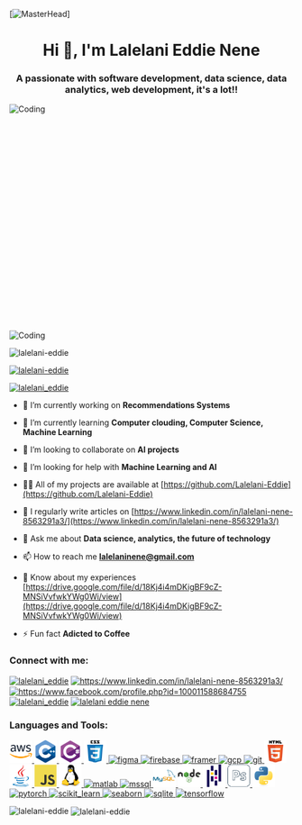 [![MasterHead](https://visme.co/blog/wp-content/uploads/Marvel-Cinematic-Universe-best-data-visualizations.gif)]
<h1 align="center">Hi 👋, I'm Lalelani Eddie Nene</h1>
<h3 align="center">A passionate with software development, data science, data analytics, web development, it's a lot!!</h3>
<img align="right" alt="Coding" width="550" height="400" src="https://media.licdn.com/dms/image/D4D12AQFOan67rg3q8Q/article-cover_image-shrink_720_1280/0/1693761336583?e=2147483647&v=beta&t=E7bkbArtUYog3r8P1SILuVpj4P2mpFvEoj2RWBMiaKU">
<img align="center" alt="Coding" width="400" src="https://assets-global.website-files.com/5c19100c2b50073e6ee69da1/60d35967a853a1b14851703b_All%20the%20data%20(1).gif">

<p align="left"> <img src="https://komarev.com/ghpvc/?username=lalelani-eddie&label=Profile%20views&color=0e75b6&style=flat" alt="lalelani-eddie" /> </p>

<p align="left"> <a href="https://github.com/ryo-ma/github-profile-trophy"><img src="https://github-profile-trophy.vercel.app/?username=lalelani-eddie" alt="lalelani-eddie" /></a> </p>

<p align="left"> <a href="https://twitter.com/lalelani_eddie" target="blank"><img src="https://img.shields.io/twitter/follow/lalelani_eddie?logo=twitter&style=for-the-badge" alt="lalelani_eddie" /></a> </p>

- 🔭 I’m currently working on **Recommendations Systems**

- 🌱 I’m currently learning **Computer clouding, Computer Science, Machine Learning**

- 👯 I’m looking to collaborate on **AI projects**

- 🤝 I’m looking for help with **Machine Learning and AI**

- 👨‍💻 All of my projects are available at [https://github.com/Lalelani-Eddie](https://github.com/Lalelani-Eddie)

- 📝 I regularly write articles on [https://www.linkedin.com/in/lalelani-nene-8563291a3/](https://www.linkedin.com/in/lalelani-nene-8563291a3/)

- 💬 Ask me about **Data science, analytics, the future of technology**

- 📫 How to reach me **lalelaninene@gmail.com**

- 📄 Know about my experiences [https://drive.google.com/file/d/18Kj4i4mDKigBF9cZ-MNSiVvfwkYWg0Wi/view](https://drive.google.com/file/d/18Kj4i4mDKigBF9cZ-MNSiVvfwkYWg0Wi/view)

- ⚡ Fun fact **Adicted to Coffee**

<h3 align="left">Connect with me:</h3>
<p align="left">
<a href="https://twitter.com/lalelani_eddie" target="blank"><img align="center" src="https://raw.githubusercontent.com/rahuldkjain/github-profile-readme-generator/master/src/images/icons/Social/twitter.svg" alt="lalelani_eddie" height="30" width="40" /></a>
<a href="https://linkedin.com/in/lalelani nene" target="blank"><img align="center" src="https://raw.githubusercontent.com/rahuldkjain/github-profile-readme-generator/master/src/images/icons/Social/linked-in-alt.svg" alt="https://www.linkedin.com/in/lalelani-nene-8563291a3/" height="30" width="40" /></a>
<a href="https://fb.com/lalelani eddie" target="blank"><img align="center" src="https://raw.githubusercontent.com/rahuldkjain/github-profile-readme-generator/master/src/images/icons/Social/facebook.svg" alt="https://www.facebook.com/profile.php?id=100011588684755" height="30" width="40" /></a>
<a href="https://instagram.com/lalelani_eddie" target="blank"><img align="center" src="https://raw.githubusercontent.com/rahuldkjain/github-profile-readme-generator/master/src/images/icons/Social/instagram.svg" alt="lalelani_eddie" height="30" width="40" /></a>
<a href="https://www.youtube.com/@Lalelani_Eddie_Nene/videos" target="blank"><img align="center" src="https://raw.githubusercontent.com/rahuldkjain/github-profile-readme-generator/master/src/images/icons/Social/youtube.svg" alt="lalelani eddie nene" height="30" width="40" /></a>
</p>

<h3 align="left">Languages and Tools:</h3>
<p align="left"> <a href="https://aws.amazon.com" target="_blank" rel="noreferrer"> <img src="https://raw.githubusercontent.com/devicons/devicon/master/icons/amazonwebservices/amazonwebservices-original-wordmark.svg" alt="aws" width="40" height="40"/> </a> <a href="https://www.w3schools.com/cpp/" target="_blank" rel="noreferrer"> <img src="https://raw.githubusercontent.com/devicons/devicon/master/icons/cplusplus/cplusplus-original.svg" alt="cplusplus" width="40" height="40"/> </a> <a href="https://www.w3schools.com/cs/" target="_blank" rel="noreferrer"> <img src="https://raw.githubusercontent.com/devicons/devicon/master/icons/csharp/csharp-original.svg" alt="csharp" width="40" height="40"/> </a> <a href="https://www.w3schools.com/css/" target="_blank" rel="noreferrer"> <img src="https://raw.githubusercontent.com/devicons/devicon/master/icons/css3/css3-original-wordmark.svg" alt="css3" width="40" height="40"/> </a> <a href="https://www.figma.com/" target="_blank" rel="noreferrer"> <img src="https://www.vectorlogo.zone/logos/figma/figma-icon.svg" alt="figma" width="40" height="40"/> </a> <a href="https://firebase.google.com/" target="_blank" rel="noreferrer"> <img src="https://www.vectorlogo.zone/logos/firebase/firebase-icon.svg" alt="firebase" width="40" height="40"/> </a> <a href="https://www.framer.com/" target="_blank" rel="noreferrer"> <img src="https://www.vectorlogo.zone/logos/framer/framer-icon.svg" alt="framer" width="40" height="40"/> </a> <a href="https://cloud.google.com" target="_blank" rel="noreferrer"> <img src="https://www.vectorlogo.zone/logos/google_cloud/google_cloud-icon.svg" alt="gcp" width="40" height="40"/> </a> <a href="https://git-scm.com/" target="_blank" rel="noreferrer"> <img src="https://www.vectorlogo.zone/logos/git-scm/git-scm-icon.svg" alt="git" width="40" height="40"/> </a> <a href="https://www.w3.org/html/" target="_blank" rel="noreferrer"> <img src="https://raw.githubusercontent.com/devicons/devicon/master/icons/html5/html5-original-wordmark.svg" alt="html5" width="40" height="40"/> </a> <a href="https://www.java.com" target="_blank" rel="noreferrer"> <img src="https://raw.githubusercontent.com/devicons/devicon/master/icons/java/java-original.svg" alt="java" width="40" height="40"/> </a> <a href="https://developer.mozilla.org/en-US/docs/Web/JavaScript" target="_blank" rel="noreferrer"> <img src="https://raw.githubusercontent.com/devicons/devicon/master/icons/javascript/javascript-original.svg" alt="javascript" width="40" height="40"/> </a> <a href="https://www.linux.org/" target="_blank" rel="noreferrer"> <img src="https://raw.githubusercontent.com/devicons/devicon/master/icons/linux/linux-original.svg" alt="linux" width="40" height="40"/> </a> <a href="https://www.mathworks.com/" target="_blank" rel="noreferrer"> <img src="https://upload.wikimedia.org/wikipedia/commons/2/21/Matlab_Logo.png" alt="matlab" width="40" height="40"/> </a> <a href="https://www.microsoft.com/en-us/sql-server" target="_blank" rel="noreferrer"> <img src="https://www.svgrepo.com/show/303229/microsoft-sql-server-logo.svg" alt="mssql" width="40" height="40"/> </a> <a href="https://www.mysql.com/" target="_blank" rel="noreferrer"> <img src="https://raw.githubusercontent.com/devicons/devicon/master/icons/mysql/mysql-original-wordmark.svg" alt="mysql" width="40" height="40"/> </a> <a href="https://nodejs.org" target="_blank" rel="noreferrer"> <img src="https://raw.githubusercontent.com/devicons/devicon/master/icons/nodejs/nodejs-original-wordmark.svg" alt="nodejs" width="40" height="40"/> </a> <a href="https://pandas.pydata.org/" target="_blank" rel="noreferrer"> <img src="https://raw.githubusercontent.com/devicons/devicon/2ae2a900d2f041da66e950e4d48052658d850630/icons/pandas/pandas-original.svg" alt="pandas" width="40" height="40"/> </a> <a href="https://www.photoshop.com/en" target="_blank" rel="noreferrer"> <img src="https://raw.githubusercontent.com/devicons/devicon/master/icons/photoshop/photoshop-line.svg" alt="photoshop" width="40" height="40"/> </a> <a href="https://www.python.org" target="_blank" rel="noreferrer"> <img src="https://raw.githubusercontent.com/devicons/devicon/master/icons/python/python-original.svg" alt="python" width="40" height="40"/> </a> <a href="https://pytorch.org/" target="_blank" rel="noreferrer"> <img src="https://www.vectorlogo.zone/logos/pytorch/pytorch-icon.svg" alt="pytorch" width="40" height="40"/> </a> <a href="https://scikit-learn.org/" target="_blank" rel="noreferrer"> <img src="https://upload.wikimedia.org/wikipedia/commons/0/05/Scikit_learn_logo_small.svg" alt="scikit_learn" width="40" height="40"/> </a> <a href="https://seaborn.pydata.org/" target="_blank" rel="noreferrer"> <img src="https://seaborn.pydata.org/_images/logo-mark-lightbg.svg" alt="seaborn" width="40" height="40"/> </a> <a href="https://www.sqlite.org/" target="_blank" rel="noreferrer"> <img src="https://www.vectorlogo.zone/logos/sqlite/sqlite-icon.svg" alt="sqlite" width="40" height="40"/> </a> <a href="https://www.tensorflow.org" target="_blank" rel="noreferrer"> <img src="https://www.vectorlogo.zone/logos/tensorflow/tensorflow-icon.svg" alt="tensorflow" width="40" height="40"/> </a> </p>

<p><img align="left" src="https://github-readme-stats.vercel.app/api/top-langs?username=lalelani-eddie&show_icons=true&locale=en&layout=compact" alt="lalelani-eddie" /></p>

<p>&nbsp;<img align="center" src="https://github-readme-stats.vercel.app/api?username=lalelani-eddie&show_icons=true&locale=en" alt="lalelani-eddie" /></p>
